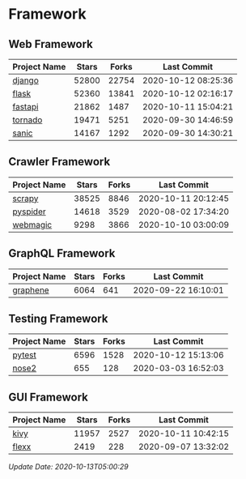 # Framework

## Web Framework

| Project Name | Stars | Forks | Last Commit |
| ------------ | ----- | ----- | ----------- |
| [django](https://github.com/django/django) | 52800 | 22754 | 2020-10-12 08:25:36 |
| [flask](https://github.com/pallets/flask) | 52360 | 13841 | 2020-10-12 02:16:17 |
| [fastapi](https://github.com/tiangolo/fastapi) | 21862 | 1487 | 2020-10-11 15:04:21 |
| [tornado](https://github.com/tornadoweb/tornado) | 19471 | 5251 | 2020-09-30 14:46:59 |
| [sanic](https://github.com/huge-success/sanic) | 14167 | 1292 | 2020-09-30 14:30:21 |

## Crawler Framework

| Project Name | Stars | Forks | Last Commit |
| ------------ | ----- | ----- | ----------- |
| [scrapy](https://github.com/scrapy/scrapy) | 38525 | 8846 | 2020-10-11 20:12:45 |
| [pyspider](https://github.com/binux/pyspider) | 14618 | 3529 | 2020-08-02 17:34:20 |
| [webmagic](https://github.com/code4craft/webmagic) | 9298 | 3866 | 2020-10-10 03:00:09 |

## GraphQL Framework

| Project Name | Stars | Forks | Last Commit |
| ------------ | ----- | ----- | ----------- |
| [graphene](https://github.com/graphql-python/graphene) | 6064 | 641 | 2020-09-22 16:10:01 |

## Testing Framework

| Project Name | Stars | Forks | Last Commit |
| ------------ | ----- | ----- | ----------- |
| [pytest](https://github.com/pytest-dev/pytest) | 6596 | 1528 | 2020-10-12 15:13:06 |
| [nose2](https://github.com/nose-devs/nose2) | 655 | 128 | 2020-03-03 16:52:03 |

## GUI Framework

| Project Name | Stars | Forks | Last Commit |
| ------------ | ----- | ----- | ----------- |
| [kivy](https://github.com/kivy/kivy) | 11957 | 2527 | 2020-10-11 10:42:15 |
| [flexx](https://github.com/flexxui/flexx) | 2419 | 228 | 2020-09-07 13:32:02 |

*Update Date: 2020-10-13T05:00:29*